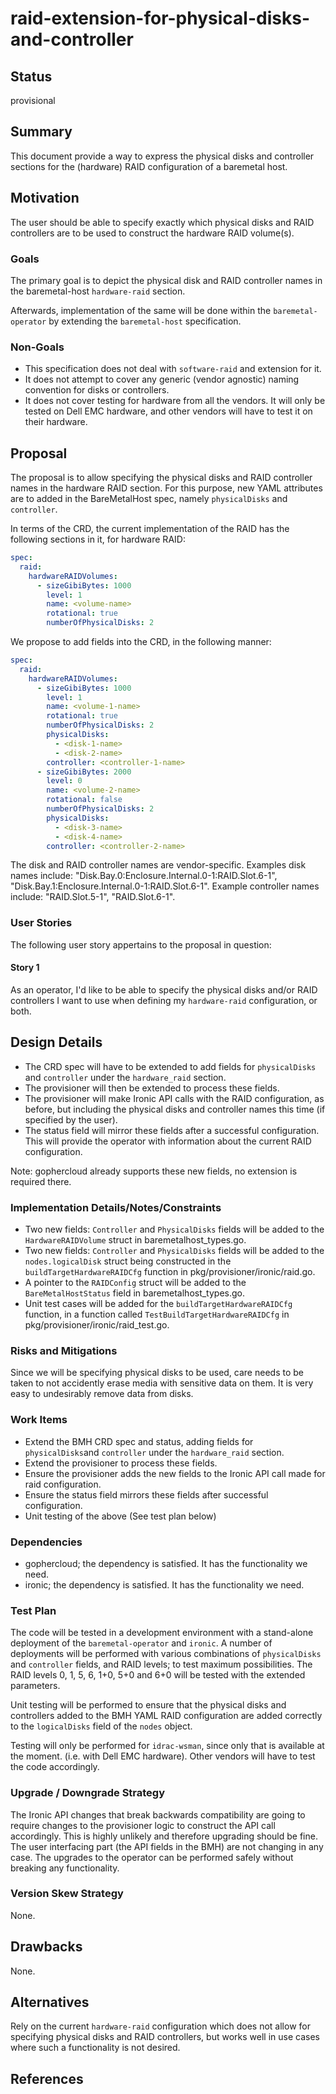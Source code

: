 <!--
 This work is licensed under a Creative Commons Attribution 3.0
 Unported License.

 http://creativecommons.org/licenses/by/3.0/legalcode
-->

# raid-extension-for-physical-disks-and-controller

## Status

provisional

## Summary

This document provide a way to express the physical disks and controller sections
for the (hardware) RAID configuration of a baremetal host.

## Motivation

The user should be able to specify exactly which physical disks and RAID
controllers are to be used to construct the hardware RAID volume(s).

### Goals

The primary goal is to depict the physical disk and RAID controller names in
the baremetal-host ``hardware-raid`` section.

Afterwards, implementation of the same will be done within the
``baremetal-operator`` by extending the ``baremetal-host`` specification.

### Non-Goals

- This specification does not deal with ``software-raid`` and extension for it.
- It does not attempt to cover any generic (vendor agnostic)  naming convention
  for disks or controllers.
- It does not cover testing for hardware from all the vendors. It will only be
  tested on Dell EMC hardware, and other vendors will have to test it on their
hardware.

## Proposal

The proposal is to allow specifying the physical disks and RAID controller
names in the hardware RAID section. For this purpose, new YAML attributes are
to added in the BareMetalHost spec, namely `physicalDisks` and `controller`.

In terms of the CRD, the current implementation of the RAID has the following
sections in it, for hardware RAID:

```yaml
spec:
  raid:
    hardwareRAIDVolumes:
      - sizeGibiBytes: 1000
        level: 1
        name: <volume-name>
        rotational: true
        numberOfPhysicalDisks: 2
```

We propose to add fields into the CRD, in the following manner:

```yaml
spec:
  raid:
    hardwareRAIDVolumes:
      - sizeGibiBytes: 1000
        level: 1
        name: <volume-1-name>
        rotational: true
        numberOfPhysicalDisks: 2
        physicalDisks:
          - <disk-1-name>
          - <disk-2-name>
        controller: <controller-1-name>
      - sizeGibiBytes: 2000
        level: 0
        name: <volume-2-name>
        rotational: false
        numberOfPhysicalDisks: 2
        physicalDisks:
          - <disk-3-name>
          - <disk-4-name>
        controller: <controller-2-name>
```

The disk and RAID controller names are vendor-specific. Examples disk names
include: "Disk.Bay.0:Enclosure.Internal.0-1:RAID.Slot.6-1",
"Disk.Bay.1:Enclosure.Internal.0-1:RAID.Slot.6-1". Example controller names
include: "RAID.Slot.5-1", "RAID.Slot.6-1".

### User Stories

The following user story appertains to the proposal in question:

#### Story 1

As an operator, I'd like to be able to specify the physical disks and/or RAID
controllers I want to use when defining my ``hardware-raid`` configuration, or
both.

## Design Details

- The CRD spec will have to be extended to add fields for ``physicalDisks`` and
  ``controller`` under the ``hardware_raid`` section.
- The provisioner will then be extended to process these fields.
- The provisioner will make Ironic API calls with the RAID configuration, as
  before, but including the physical disks and controller names this time (if
  specified by the user).
- The status field will mirror these fields after a successful configuration.
  This will provide the operator with information about the current RAID
  configuration.

Note: gophercloud already supports these new fields, no extension is required
there.

### Implementation Details/Notes/Constraints

- Two new fields: ``Controller`` and ``PhysicalDisks`` fields will be added to
  the ``HardwareRAIDVolume`` struct in baremetalhost_types.go.
- Two new fields: ``Controller`` and ``PhysicalDisks`` fields will be added to
  the ``nodes.logicalDisk`` struct being constructed in the
  ``buildTargetHardwareRAIDCfg`` function in pkg/provisioner/ironic/raid.go.
- A pointer to the ``RAIDConfig`` struct will be added to the
  ``BareMetalHostStatus`` field in baremetalhost_types.go.
- Unit test cases will be added for the ``buildTargetHardwareRAIDCfg``
  function, in a function called ``TestBuildTargetHardwareRAIDCfg`` in
  pkg/provisioner/ironic/raid_test.go.

### Risks and Mitigations

Since we will be specifying physical disks to be used, care needs to be taken
to not accidently erase media with sensitive data on them. It is very easy to
undesirably remove data from disks.

### Work Items

- Extend the BMH CRD spec and status, adding fields for ``physicalDisks``and
  ``controller`` under the ``hardware_raid`` section.
- Extend the provisioner to process these fields.
- Ensure the provisioner adds the new fields to the Ironic API call made for
  raid configuration.
- Ensure the status field mirrors these fields after successful configuration.
- Unit testing of the above (See test plan below)

### Dependencies

- gophercloud; the dependency is satisfied. It has the functionality we need.
- ironic; the dependency is satisfied. It has the functionality we need.

### Test Plan

The code will be tested in a development environment with a stand-alone
deployment of the ``baremetal-operator`` and ``ironic``.  A number of
deployments will be performed with various combinations of ``physicalDisks``
and ``controller`` fields, and RAID levels; to test maximum possibilities.  The
RAID levels 0, 1, 5, 6, 1+0, 5+0 and 6+0 will be tested with the extended
parameters.

Unit testing will be performed to ensure that the physical disks and
controllers added to the BMH YAML RAID configuration are added correctly to the
`logicalDisks` field of the `nodes` object.

Testing will only be performed for ``idrac-wsman``, since only that is
available at the moment. (i.e. with Dell EMC hardware). Other vendors will have
to test the code accordingly.

### Upgrade / Downgrade Strategy

The Ironic API changes that break backwards compatibility are going to require
changes to the provisioner logic to construct the API call accordingly. This is
highly unlikely and therefore upgrading should be fine.  The user interfacing
part (the API fields in the BMH) are not changing in any case. The upgrades to
the operator can be performed safely without breaking any functionality.

### Version Skew Strategy

None.

## Drawbacks

None.

## Alternatives

Rely on the current ``hardware-raid`` configuration which does not allow for
specifying physical disks and RAID controllers, but works well in use cases
where such a functionality is not desired.

## References

[1]: (https://i.dell.com/sites/doccontent/shared-content/data-sheets/en/Documents/Dell-PowerEdge-Boot-Optimized-Storage-Solution.pdf)

[2]: (https://docs.openstack.org/ironic/latest/admin/raid.html)
